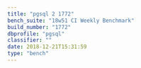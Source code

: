 ```yaml
---
title: "pgsql 2 1772"
bench_suite: "18w51 CI Weekly Benchmark"
build_number: "1772"
dbprofile: "pgsql"
classifier: ""
date: 2018-12-21T15:31:59
type: "bench"
---
```

